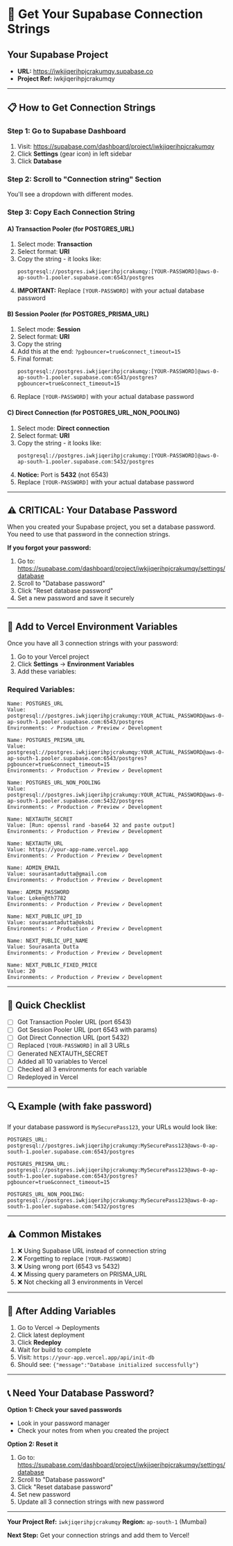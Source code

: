 # 🔧 Get Your Supabase Connection Strings

## Your Supabase Project
- **URL:** https://iwkjiqerihpjcrakumqy.supabase.co
- **Project Ref:** iwkjiqerihpjcrakumqy

---

## 📋 How to Get Connection Strings

### Step 1: Go to Supabase Dashboard
1. Visit: https://supabase.com/dashboard/project/iwkjiqerihpjcrakumqy
2. Click **Settings** (gear icon) in left sidebar
3. Click **Database**

### Step 2: Scroll to "Connection string" Section
You'll see a dropdown with different modes.

### Step 3: Copy Each Connection String

#### A) Transaction Pooler (for POSTGRES_URL)
1. Select mode: **Transaction**
2. Select format: **URI**
3. Copy the string - it looks like:
   ```
   postgresql://postgres.iwkjiqerihpjcrakumqy:[YOUR-PASSWORD]@aws-0-ap-south-1.pooler.supabase.com:6543/postgres
   ```
4. **IMPORTANT:** Replace `[YOUR-PASSWORD]` with your actual database password

#### B) Session Pooler (for POSTGRES_PRISMA_URL)
1. Select mode: **Session**
2. Select format: **URI**
3. Copy the string
4. Add this at the end: `?pgbouncer=true&connect_timeout=15`
5. Final format:
   ```
   postgresql://postgres.iwkjiqerihpjcrakumqy:[YOUR-PASSWORD]@aws-0-ap-south-1.pooler.supabase.com:6543/postgres?pgbouncer=true&connect_timeout=15
   ```
6. Replace `[YOUR-PASSWORD]` with your actual database password

#### C) Direct Connection (for POSTGRES_URL_NON_POOLING)
1. Select mode: **Direct connection**
2. Select format: **URI**
3. Copy the string - it looks like:
   ```
   postgresql://postgres.iwkjiqerihpjcrakumqy:[YOUR-PASSWORD]@aws-0-ap-south-1.pooler.supabase.com:5432/postgres
   ```
4. **Notice:** Port is **5432** (not 6543)
5. Replace `[YOUR-PASSWORD]` with your actual database password

---

## ⚠️ CRITICAL: Your Database Password

When you created your Supabase project, you set a database password. You need to use that password in the connection strings.

**If you forgot your password:**
1. Go to: https://supabase.com/dashboard/project/iwkjiqerihpjcrakumqy/settings/database
2. Scroll to "Database password"
3. Click "Reset database password"
4. Set a new password and save it securely

---

## 🔑 Add to Vercel Environment Variables

Once you have all 3 connection strings with your password:

1. Go to your Vercel project
2. Click **Settings** → **Environment Variables**
3. Add these variables:

### Required Variables:

```env
Name: POSTGRES_URL
Value: postgresql://postgres.iwkjiqerihpjcrakumqy:YOUR_ACTUAL_PASSWORD@aws-0-ap-south-1.pooler.supabase.com:6543/postgres
Environments: ✓ Production ✓ Preview ✓ Development

Name: POSTGRES_PRISMA_URL
Value: postgresql://postgres.iwkjiqerihpjcrakumqy:YOUR_ACTUAL_PASSWORD@aws-0-ap-south-1.pooler.supabase.com:6543/postgres?pgbouncer=true&connect_timeout=15
Environments: ✓ Production ✓ Preview ✓ Development

Name: POSTGRES_URL_NON_POOLING
Value: postgresql://postgres.iwkjiqerihpjcrakumqy:YOUR_ACTUAL_PASSWORD@aws-0-ap-south-1.pooler.supabase.com:5432/postgres
Environments: ✓ Production ✓ Preview ✓ Development

Name: NEXTAUTH_SECRET
Value: [Run: openssl rand -base64 32 and paste output]
Environments: ✓ Production ✓ Preview ✓ Development

Name: NEXTAUTH_URL
Value: https://your-app-name.vercel.app
Environments: ✓ Production ✓ Preview ✓ Development

Name: ADMIN_EMAIL
Value: sourasantadutta@gmail.com
Environments: ✓ Production ✓ Preview ✓ Development

Name: ADMIN_PASSWORD
Value: Loken@th7782
Environments: ✓ Production ✓ Preview ✓ Development

Name: NEXT_PUBLIC_UPI_ID
Value: sourasantadutta@oksbi
Environments: ✓ Production ✓ Preview ✓ Development

Name: NEXT_PUBLIC_UPI_NAME
Value: Sourasanta Dutta
Environments: ✓ Production ✓ Preview ✓ Development

Name: NEXT_PUBLIC_FIXED_PRICE
Value: 20
Environments: ✓ Production ✓ Preview ✓ Development
```

---

## 🎯 Quick Checklist

- [ ] Got Transaction Pooler URL (port 6543)
- [ ] Got Session Pooler URL (port 6543 with params)
- [ ] Got Direct Connection URL (port 5432)
- [ ] Replaced `[YOUR-PASSWORD]` in all 3 URLs
- [ ] Generated NEXTAUTH_SECRET
- [ ] Added all 10 variables to Vercel
- [ ] Checked all 3 environments for each variable
- [ ] Redeployed in Vercel

---

## 🔍 Example (with fake password)

If your database password is `MySecurePass123`, your URLs would look like:

```
POSTGRES_URL:
postgresql://postgres.iwkjiqerihpjcrakumqy:MySecurePass123@aws-0-ap-south-1.pooler.supabase.com:6543/postgres

POSTGRES_PRISMA_URL:
postgresql://postgres.iwkjiqerihpjcrakumqy:MySecurePass123@aws-0-ap-south-1.pooler.supabase.com:6543/postgres?pgbouncer=true&connect_timeout=15

POSTGRES_URL_NON_POOLING:
postgresql://postgres.iwkjiqerihpjcrakumqy:MySecurePass123@aws-0-ap-south-1.pooler.supabase.com:5432/postgres
```

---

## ⚠️ Common Mistakes

1. ❌ Using Supabase URL instead of connection string
2. ❌ Forgetting to replace `[YOUR-PASSWORD]`
3. ❌ Using wrong port (6543 vs 5432)
4. ❌ Missing query parameters on PRISMA_URL
5. ❌ Not checking all 3 environments in Vercel

---

## 🎉 After Adding Variables

1. Go to Vercel → Deployments
2. Click latest deployment
3. Click **Redeploy**
4. Wait for build to complete
5. Visit: `https://your-app.vercel.app/api/init-db`
6. Should see: `{"message":"Database initialized successfully"}`

---

## 📞 Need Your Database Password?

**Option 1: Check your saved passwords**
- Look in your password manager
- Check your notes from when you created the project

**Option 2: Reset it**
1. Go to: https://supabase.com/dashboard/project/iwkjiqerihpjcrakumqy/settings/database
2. Scroll to "Database password"
3. Click "Reset database password"
4. Set new password
5. Update all 3 connection strings with new password

---

**Your Project Ref:** `iwkjiqerihpjcrakumqy`
**Region:** `ap-south-1` (Mumbai)

**Next Step:** Get your connection strings and add them to Vercel!
